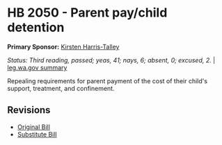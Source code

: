 # HB 2050 - Parent pay/child detention
**Primary Sponsor:** [Kirsten Harris-Talley](/person/leg/kirsten.harris-talley.md)

*Status: Third reading, passed; yeas, 41; nays, 6; absent, 0; excused, 2.* | [leg.wa.gov summary](https://app.leg.wa.gov/billsummary?BillNumber=2050&Year=2021)

Repealing requirements for parent payment of the cost of their child's support, treatment, and confinement.

## Revisions
* [Original Bill](1/)
* [Substitute Bill](S/)